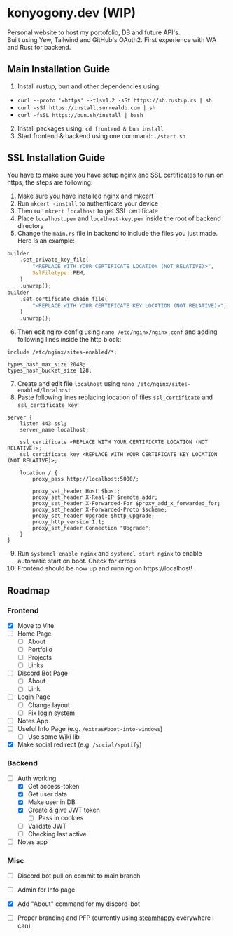# konyogony.dev (WIP)

Personal website to host my portofolio, DB and future API's. \
Built using Yew, Tailwind and GitHub's OAuth2. First experience with WA and Rust for backend.

## Main Installation Guide
1. Install rustup, bun and other dependencies using:
- `curl --proto '=https' --tlsv1.2 -sSf https://sh.rustup.rs | sh`
- `curl -sSf https://install.surrealdb.com | sh`
- `curl -fsSL https://bun.sh/install | bash`
2. Install packages using:
   `cd frontend & bun install`
3. Start frontend & backend using one command: `./start.sh`

## SSL Installation Guide

You have to make sure you have setup nginx and SSL certificates to run on https, the steps are following:

1. Make sure you have installed [nginx](https://nginx.org/) and [mkcert](https://github.com/FiloSottile/mkcert)
2. Run `mkcert -install` to authenticate your device 
3. Then run `mkcert localhost` to get SSL certificate
4. Place `localhost.pem` and `localhost-key.pem` inside the root of backend directory
5. Change the `main.rs` file in backend to include the files you just made. Here is an example:
```rs
builder
    .set_private_key_file(
        "<REPLACE WITH YOUR CERTIFICATE LOCATION (NOT RELATIVE)>",
        SslFiletype::PEM,
    )
    .unwrap();
builder
    .set_certificate_chain_file(
        "<REPLACE WITH YOUR CERTIFICATE KEY LOCATION (NOT RELATIVE)>",
    )
    .unwrap();
```
6. Then edit nginx config using `nano /etc/nginx/nginx.conf` and adding following lines inside the http block:
```nginx
include /etc/nginx/sites-enabled/*;

types_hash_max_size 2048;
types_hash_bucket_size 128;
```
7. Create and edit file `localhost` using `nano /etc/nginx/sites-enabled/localhost`
8. Paste following lines replacing location of files `ssl_certificate` and `ssl_certificate_key`:
```nginx
server {
    listen 443 ssl;
    server_name localhost;

    ssl_certificate <REPLACE WITH YOUR CERTIFICATE LOCATION (NOT RELATIVE)>;
    ssl_certificate_key <REPLACE WITH YOUR CERTIFICATE KEY LOCATION (NOT RELATIVE)>;

    location / {
        proxy_pass http://localhost:5000/;

        proxy_set_header Host $host;
        proxy_set_header X-Real-IP $remote_addr;
        proxy_set_header X-Forwarded-For $proxy_add_x_forwarded_for;
        proxy_set_header X-Forwarded-Proto $scheme;
        proxy_set_header Upgrade $http_upgrade;
        proxy_http_version 1.1;
        proxy_set_header Connection "Upgrade";
    }
}
```
9. Run `systemcl enable nginx` and `systemcl start nginx` to enable automatic start on boot. Check for errors
10. Frontend should be now up and running on https://localhost!


## Roadmap
### Frontend
- [x] Move to Vite
- [ ] Home Page
  - [ ] About
  - [ ] Portfolio
  - [ ] Projects
  - [ ] Links 
- [ ] Discord Bot Page
  - [ ] About
  - [ ] Link 
- [ ] Login Page
  - [ ] Change layout
  - [ ] Fix login system 
- [ ] Notes App
- [ ] Useful Info Page (e.g. `/extras#boot-into-windows`)
  - [ ] Use some Wiki lib 
- [x] Make social redirect (e.g. `/social/spotify`)

### Backend
- [ ] Auth working
  - [x] Get access-token
  - [x] Get user data
  - [x] Make user in DB
  - [x] Create & give JWT token
    - [ ] Pass in cookies
  - [ ] Validate JWT
  - [ ] Checking last active     
- [ ] Notes app

### Misc
- [ ] Discord bot pull on commit to main branch
- [ ] Admin for Info page
- [x] Add "About" command for my discord-bot
- [ ] Proper branding and PFP (currently using [steamhappy](https://i.redd.it/i-made-steamhappy-vector-image-v0-jmmqmwzwk14c1.png?width=800&format=png&auto=webp&s=7cc8498450fbd323b22899722ac24cbd23a91a83) everywhere I can)

 